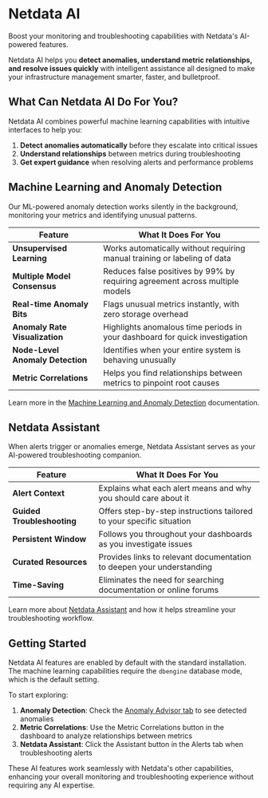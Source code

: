# Netdata AI

Boost your monitoring and troubleshooting capabilities with Netdata's AI-powered features.

Netdata AI helps you **detect anomalies, understand metric relationships, and resolve issues quickly** with intelligent assistance all designed to make your infrastructure management smarter, faster, and bulletproof.

## What Can Netdata AI Do For You?

Netdata AI combines powerful machine learning capabilities with intuitive interfaces to help you:

1. **Detect anomalies automatically** before they escalate into critical issues
2. **Understand relationships** between metrics during troubleshooting
3. **Get expert guidance** when resolving alerts and performance problems

## Machine Learning and Anomaly Detection

Our ML-powered anomaly detection works silently in the background, monitoring your metrics and identifying unusual patterns.

| Feature                          | What It Does For You                                                         |
|----------------------------------|------------------------------------------------------------------------------|
| **Unsupervised Learning**        | Works automatically without requiring manual training or labeling of data    |
| **Multiple Model Consensus**     | Reduces false positives by 99% by requiring agreement across multiple models |
| **Real-time Anomaly Bits**       | Flags unusual metrics instantly, with zero storage overhead                  |
| **Anomaly Rate Visualization**   | Highlights anomalous time periods in your dashboard for quick investigation  |
| **Node-Level Anomaly Detection** | Identifies when your entire system is behaving unusually                     |
| **Metric Correlations**          | Helps you find relationships between metrics to pinpoint root causes         |

Learn more in the [Machine Learning and Anomaly Detection](/src/ml/README.md) documentation.

## Netdata Assistant

When alerts trigger or anomalies emerge, Netdata Assistant serves as your AI-powered troubleshooting companion.

| Feature                    | What It Does For You                                                  |
|----------------------------|-----------------------------------------------------------------------|
| **Alert Context**          | Explains what each alert means and why you should care about it       |
| **Guided Troubleshooting** | Offers step-by-step instructions tailored to your specific situation  |
| **Persistent Window**      | Follows you throughout your dashboards as you investigate issues      |
| **Curated Resources**      | Provides links to relevant documentation to deepen your understanding |
| **Time-Saving**            | Eliminates the need for searching documentation or online forums      |

Learn more about [Netdata Assistant](/docs/netdata-assistant.md) and how it helps streamline your troubleshooting workflow.

## Getting Started

Netdata AI features are enabled by default with the standard installation. The machine learning capabilities require the `dbengine` database mode, which is the default setting.

To start exploring:

1. **Anomaly Detection**: Check the [Anomaly Advisor tab](/docs/dashboards-and-charts/anomaly-advisor-tab.md) to see detected anomalies
2. **Metric Correlations**: Use the Metric Correlations button in the dashboard to analyze relationships between metrics
3. **Netdata Assistant**: Click the Assistant button in the Alerts tab when troubleshooting alerts

These AI features work seamlessly with Netdata's other capabilities, enhancing your overall monitoring and troubleshooting experience without requiring any AI expertise.
